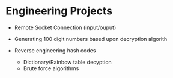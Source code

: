 # Engineering Projects

- Remote Socket Connection (input/ouput)
- Generating 100 digit numbers based upon decryption algorith

- Reverse engineering hash codes
  - Dictionary/Rainbow table decyption
  - Brute force algorithms
